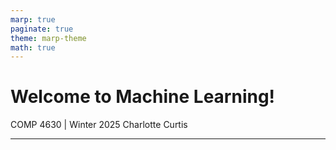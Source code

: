 ```yaml
---
marp: true
paginate: true
theme: marp-theme
math: true
---
```


<!-- 
_class: invert lead
_paginate: skip
 -->

# Welcome to Machine Learning!

COMP 4630 | Winter 2025
Charlotte Curtis

---


